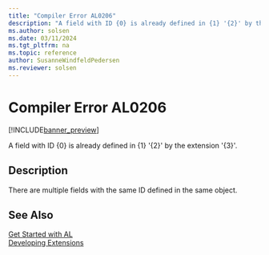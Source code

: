 ```yaml
---
title: "Compiler Error AL0206"
description: "A field with ID {0} is already defined in {1} '{2}' by the extension '{3}'."
ms.author: solsen
ms.date: 03/11/2024
ms.tgt_pltfrm: na
ms.topic: reference
author: SusanneWindfeldPedersen
ms.reviewer: solsen
---
```

[//]: # (START>DO_NOT_EDIT)
[//]: # (IMPORTANT:Do not edit any of the content between here and the END>DO_NOT_EDIT.)
[//]: # (Any modifications should be made in the .xml files in the ModernDev repo.)
# Compiler Error AL0206

[!INCLUDE[banner_preview](../includes/banner_preview.md)]

A field with ID {0} is already defined in {1} '{2}' by the extension '{3}'.


## Description
There are multiple fields with the same ID defined in the same object.  

[//]: # (IMPORTANT: END>DO_NOT_EDIT)
## See Also  
[Get Started with AL](../devenv-get-started.md)  
[Developing Extensions](../devenv-dev-overview.md)  
